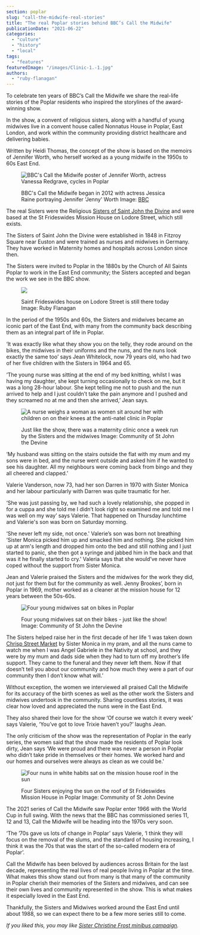 ```yaml
---
section: poplar
slug: "call-the-midwife-real-stories"
title: "The real Poplar stories behind BBC’s Call the Midwife"
publicationDate: "2021-06-22"
categories: 
  - "culture"
  - "history"
  - "local"
tags: 
  - "features"
featuredImage: "/images/Clinic-1.-1.jpg"
authors: 
  - "ruby-flanagan"
---
```


To celebrate ten years of BBC’s Call the Midwife we share the real-life stories of the Poplar residents who inspired the storylines of the award-winning show.

In the show, a convent of religious sisters, along with a handful of young midwives live in a convent house called Nonnatus House in Poplar, East London, and work within the community providing district healthcare and delivering babies. 

Written by Heidi Thomas, the concept of the show is based on the memoirs of Jennifer Worth, who herself worked as a young midwife in the 1950s to 60s East End. 

<figure>

![BBC's Call the Midwife poster of Jennifer Worth, actress Vanessa Redgrave, cycles in Poplar](/images/p07jwwgy-1024x683.jpg)

<figcaption>

BBC's Call the Midwife began in 2012 with actress Jessica Raine portraying Jennifer 'Jenny' Worth Image: [BBC](https://www.bbc.co.uk/programmes/p0118t80)

</figcaption>

</figure>

The real Sisters were the Religious [Sisters of Saint John the Divine](https://en.wikipedia.org/wiki/Community_of_St._John_the_Divine) and were based at the St Frideswides Mission House on Lodore Street, which still exists.

The Sisters of Saint John the Divine were established in 1848 in Fitzroy Square near Euston and were trained as nurses and midwives in Germany. They have worked in Maternity homes and hospitals across London since then.

The Sisters were invited to Poplar in the 1880s by the Church of All Saints Poplar to work in the East End community; the Sisters accepted and began the work we see in the BBC show. 

<figure>

![](/images/7796892890_592d690f8c_b-1024x768.jpg)

<figcaption>

Saint Frideswides house on Lodore Street is still there today Image: Ruby Flanagan

</figcaption>

</figure>

In the period of the 1950s and 60s, the Sisters and midwives became an iconic part of the East End, with many from the community back describing them as an integral part of life in Poplar. 

‘It was exactly like what they show you on the telly, they rode around on the bikes, the midwives in their uniforms and the nuns, and the nuns look exactly the same too’ says Jean Whitelock, now 79 years old, who had two of her five children with the Sisters in 1964 and 65. 

‘The young nurse was sitting at the end of my bed knitting, whilst I was having my daughter, she kept turning occasionally to check on me, but it was a long 28-hour labour. She kept telling me not to push and the nun arrived to help and I just couldn’t take the pain anymore and I pushed and they screamed no at me and then she arrived,’ Jean says. 

<figure>

![A nurse weighs a woman as women sit around her with children on on their knees at the anti-natel clinic in Poplar](/images/clinic-2-1024x768.jpg)

<figcaption>

Just like the show, there was a maternity clinic once a week run by the Sisters and the midwives Image: Community of St John the Devine

</figcaption>

</figure>

‘My husband was sitting on the stairs outside the flat with my mum and my sons were in bed, and the nurse went outside and asked him if he wanted to see his daughter. All my neighbours were coming back from bingo and they all cheered and clapped.’  
  
Valerie Vanderson, now 73, had her son Darren in 1970 with Sister Monica and her labour particularly with Darren was quite traumatic for her. 

‘She was just passing by, we had such a lovely relationship, she popped in for a cuppa and she told me I didn’t look right so examined me and told me I was well on my way’ says Valerie. That happened on Thursday lunchtime and Valerie's son was born on Saturday morning. 

‘She never left my side, not once.' Valerie’s son was born not breathing ‘Sister Monica picked him up and smacked him and nothing. She picked him up at arm's length and dropped him onto the bed and still nothing and I just started to panic, she then got a syringe and jabbed him in the back and that was it he finally started to cry.' Valeria says that she would’ve never have coped without the support from Sister Monica.

Jean and Valerie praised the Sisters and the midwives for the work they did, not just for them but for the community as well. Jenny Brookes’, born in Poplar in 1969, mother worked as a cleaner at the mission house for 12 years between the 50s-60s. 

<figure>

![Four young midwives sat on bikes in Poplar](/images/Poplar-Pupils-1024x720.jpg)

<figcaption>

Four young midwives sat on their bikes - just like the show! Image: Community of St John the Devine

</figcaption>

</figure>

The Sisters helped raise her in the first decade of her life ‘I was taken down [Chrisp Street Market](https://poplarlondon.co.uk/chrisp-street-market-history/) by Sister Monica in my pram, and all the nuns came to watch me when I was Angel Gabriele in the Nativity at school, and they were by my mum and dads side when they had to turn off my brother’s life support. They came to the funeral and they never left them. Now if that doesn’t tell you about our community and how much they were a part of our community then I don’t know what will.’ 

Without exception, the women we interviewed all praised Call the Midwife for its accuracy of the birth scenes as well as the other work the Sisters and midwives undertook in the community. Sharing countless stories, it was clear how loved and appreciated the nuns were in the East End. 

They also shared their love for the show ‘Of course we watch it every week’ says Valerie, ‘You’ve got to love Trixie haven’t you?’ laughs Jean. 

The only criticism of the show was the representation of Poplar in the early series, the women said that the show made the residents of Poplar look dirty, Jean says ‘We were proud and there was never a person in Poplar who didn’t take pride in themselves or their homes. We worked hard and our homes and ourselves were always as clean as we could be.'

<figure>

![Four nuns in white habits sat on the mission house roof in the sun](/images/Poplar-Roof-Garden-1024x768.jpg)

<figcaption>

Four Sisters enjoying the sun on the roof of St Frideswides Mission House in Poplar Image: Community of St John Devine

</figcaption>

</figure>

The 2021 series of Call the Midwife saw Poplar enter 1966 with the World Cup in full swing. With the news that the BBC has commissioned series 11, 12 and 13, Call the Midwife will be heading into the 1970s very soon.

‘The ’70s gave us lots of change in Poplar’ says Valerie, ‘I think they will focus on the removal of the slums, and the standard of housing increasing, I think it was the 70s that was the start of the so-called modern era of Poplar’.  

Call the Midwife has been beloved by audiences across Britain for the last decade, representing the real lives of real people living in Poplar at the time. What makes this show stand out from many is that many of the community in Poplar cherish their memories of the Sisters and midwives, and can see their own lives and community represented in the show. This is what makes it especially loved in the East End.

Thankfully, the Sisters and Midwives worked around the East End until about 1988, so we can expect there to be a few more series still to come. 

_If you liked this, you may like [Sister Christine Frost minibus campaign](https://poplarlondon.co.uk/sister-christine-frost-walking-500-miles-for-new-minibus/)._
